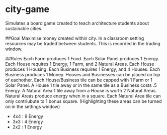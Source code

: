 # city-game

Simulates a board game created to teach architecture students about sustainable cities. 

##Goal
Maximise money created within city. In a classroom setting resources may be traded between students. This is recorded in the trading window. 

##Rules
Each Farm produces 1 Food. 
Each Solar Panel produces 1 Energy. 
Each House requires 1 Energy, 1 Farm, and 2 Natural Areas. Each House produces 1 Housing. 
Each Business requires 1 Energy, and 4 Houses. Each Business produces 1 Money.
Houses and Businesses can be placed on top of eachother. 
Each House/Business tile can be capped with 1 Farm or 1 Solar Panel. 
A House 1 tile away or in the same tile as a Business costs .5 Energy. 
A Natural Area 1 tile away from a House is worth 2 Natural Areas. 
Natural Areas produce energy when in a square. Each Natural Area tile can only contriubute to 1 bonus square. (Highlighting these areas can be turned on in the settings window)
- 4x4 : 9 Energy
- 3x3 : 4 Energy
- 2x2 : 1 Energy



